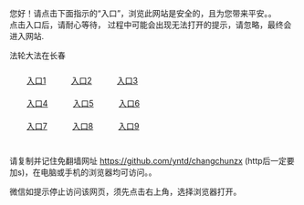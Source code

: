 您好！请点击下面指示的“入口”，浏览此网站是安全的，且为您带来平安。。 <br/>
点击入口后，请耐心等待， 过程中可能会出现无法打开的提示，请忽略，最终会进入网站. </br>

法轮大法在长春<br/>
<div style="padding:10px"><a style="margin:20px" target="_blank" href="https://d672zdractr5y.cloudfront.net/2Qpsp?esdxkmmm" id="ccLink1" rel="nofollow">入口1</a> <a target="_blank" style="margin:20px" href="https://d1v0ccy33h9jh4.cloudfront.net/2Qpsp?cwhvova" id="ccLink2" rel="nofollow">入口2</a> <a style="margin:20px" target="_blank" href="https://d3roeiguy2np93.cloudfront.net/2Qpsp?gmtfbglv" id="ccLink3" rel="nofollow">入口3</a></div>

<div style="padding:10px" ><a style="margin:20px" target="_blank" href="https://d672zdractr5y.cloudfront.net/2Qpsp?esdxkmmm" id="ccLink4" rel="nofollow">入口4</a> <a style="margin:20px" href="https://d1v0ccy33h9jh4.cloudfront.net/2Qpsp?cwhvova" target="_blank" id="ccLink5" rel="nofollow">入口5</a> <a style="margin:20px" href="https://d3roeiguy2np93.cloudfront.net/2Qpsp?gmtfbglv" target="_blank" id="ccLink6" rel="nofollow">入口6</a></div>

<div style="padding:10px"><a style="margin:20px" target="_blank" href="https://d672zdractr5y.cloudfront.net/2Qpsp?esdxkmmm" id="ccLink7" rel="nofollow">入口7</a> <a style="margin:20px" href="https://d1v0ccy33h9jh4.cloudfront.net/2Qpsp?cwhvova" target="_blank" id="ccLink8" rel="nofollow">入口8</a> <a style="margin:20px" target="_blank" href="https://d3roeiguy2np93.cloudfront.net/2Qpsp?gmtfbglv" id="ccLink9" rel="nofollow">入口9</a></div>

<br/>



请复制并记住免翻墙网址 https://github.com/yntd/changchunzx (http后一定要加s)，在电脑或手机的浏览器均可访问。。<br/>

微信如提示停止访问该网页，须先点击右上角，选择浏览器打开。

